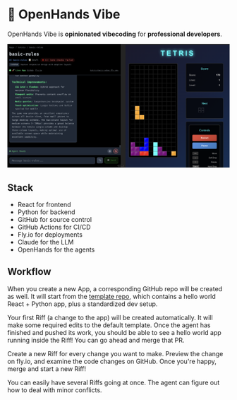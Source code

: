 # 🤙 OpenHands Vibe

OpenHands Vibe is **opinionated vibecoding** for **professional developers**.

![screenshot](screenshot.png)

## Stack
* React for frontend
* Python for backend
* GitHub for source control
* GitHub Actions for CI/CD
* Fly.io for deployments
* Claude for the LLM
* OpenHands for the agents

## Workflow
When you create a new App, a corresponding GitHub repo will be created as well.
It will start from the [template repo](https://github.com/rbren/openvibe-template), which contains a hello world React + Python app,
plus a standardized dev setup.

Your first Riff (a change to the app) will be created automatically. It will make some required edits to the default template.
Once the agent has finished and pushed its work, you should be able to see a hello world app running inside the Riff!
You can go ahead and merge that PR.

Create a new Riff for every change you want to make. Preview the change on fly.io, and examine the code changes on GitHub.
Once you're happy, merge and start a new Riff!

You can easily have several Riffs going at once. The agent can figure out how to deal with minor conflicts.
